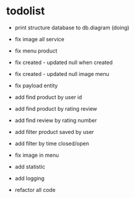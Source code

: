 # todolist
- print structure database to db.diagram (doing)
- fix image all service
- fix menu product
- fix created - updated null when created
- fix created - updated null image menu

- fix payload entity
- add find product by user id
- add find product by rating review
- add find review by rating number
- add filter product saved by user
- add filter by time closed/open
- fix image in menu
- add statistic 
- add logging
- refactor all code
